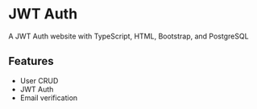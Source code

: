 # JWT Auth

A JWT Auth website with TypeScript, HTML, Bootstrap, and PostgreSQL

## Features

- User CRUD
- JWT Auth
- Email verification
